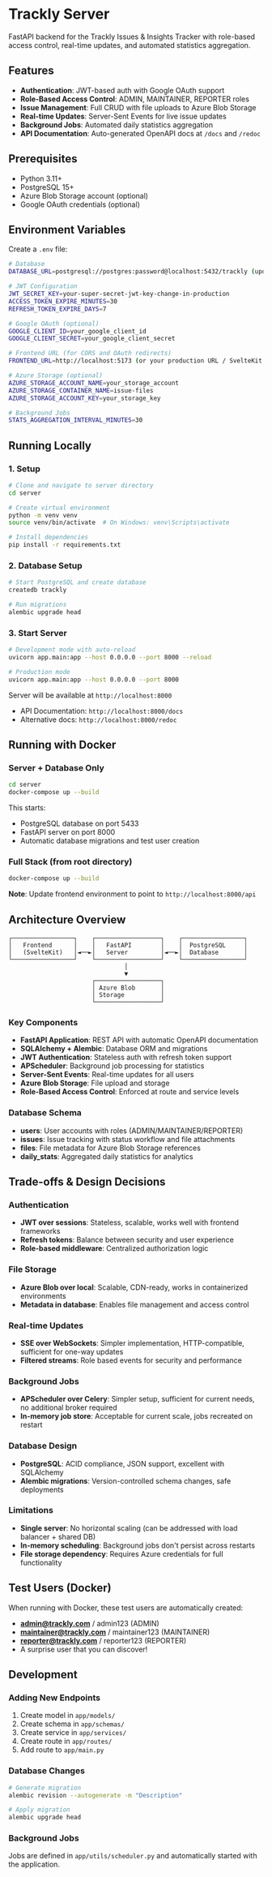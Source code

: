 # Trackly Server

FastAPI backend for the Trackly Issues & Insights Tracker with role-based access control, real-time updates, and automated statistics aggregation.

## Features

- **Authentication**: JWT-based auth with Google OAuth support
- **Role-Based Access Control**: ADMIN, MAINTAINER, REPORTER roles
- **Issue Management**: Full CRUD with file uploads to Azure Blob Storage
- **Real-time Updates**: Server-Sent Events for live issue updates
- **Background Jobs**: Automated daily statistics aggregation
- **API Documentation**: Auto-generated OpenAPI docs at `/docs` and `/redoc`

## Prerequisites

- Python 3.11+
- PostgreSQL 15+
- Azure Blob Storage account (optional)
- Google OAuth credentials (optional)

## Environment Variables

Create a `.env` file:

```bash
# Database
DATABASE_URL=postgresql://postgres:password@localhost:5432/trackly (update with your connection details)

# JWT Configuration
JWT_SECRET_KEY=your-super-secret-jwt-key-change-in-production
ACCESS_TOKEN_EXPIRE_MINUTES=30
REFRESH_TOKEN_EXPIRE_DAYS=7

# Google OAuth (optional)
GOOGLE_CLIENT_ID=your_google_client_id
GOOGLE_CLIENT_SECRET=your_google_client_secret

# Frontend URL (for CORS and OAuth redirects)
FRONTEND_URL=http://localhost:5173 (or your production URL / SvelteKit app URL)

# Azure Storage (optional)
AZURE_STORAGE_ACCOUNT_NAME=your_storage_account
AZURE_STORAGE_CONTAINER_NAME=issue-files
AZURE_STORAGE_ACCOUNT_KEY=your_storage_key

# Background Jobs
STATS_AGGREGATION_INTERVAL_MINUTES=30
```

## Running Locally

### 1. Setup

```bash
# Clone and navigate to server directory
cd server

# Create virtual environment
python -m venv venv
source venv/bin/activate  # On Windows: venv\Scripts\activate

# Install dependencies
pip install -r requirements.txt
```

### 2. Database Setup

```bash
# Start PostgreSQL and create database
createdb trackly

# Run migrations
alembic upgrade head
```

### 3. Start Server

```bash
# Development mode with auto-reload
uvicorn app.main:app --host 0.0.0.0 --port 8000 --reload

# Production mode
uvicorn app.main:app --host 0.0.0.0 --port 8000
```

Server will be available at `http://localhost:8000`

- API Documentation: `http://localhost:8000/docs`
- Alternative docs: `http://localhost:8000/redoc`

## Running with Docker

### Server + Database Only

```bash
cd server
docker-compose up --build
```

This starts:
- PostgreSQL database on port 5433
- FastAPI server on port 8000
- Automatic database migrations and test user creation

### Full Stack (from root directory)

```bash
docker-compose up --build
```

**Note**: Update frontend environment to point to `http://localhost:8000/api`


## Architecture Overview

```
┌─────────────────┐    ┌──────────────────┐    ┌─────────────────┐
│   Frontend      │    │   FastAPI        │    │  PostgreSQL     │
│   (SvelteKit)   │◄──►│   Server         │◄──►│  Database       │
└─────────────────┘    └──────────────────┘    └─────────────────┘
                                │
                                ▼
                       ┌──────────────────┐
                       │ Azure Blob       │
                       │ Storage          │
                       └──────────────────┘
```

### Key Components

- **FastAPI Application**: REST API with automatic OpenAPI documentation
- **SQLAlchemy + Alembic**: Database ORM and migrations
- **JWT Authentication**: Stateless auth with refresh token support
- **APScheduler**: Background job processing for statistics
- **Server-Sent Events**: Real-time updates for all users
- **Azure Blob Storage**: File upload and storage
- **Role-Based Access Control**: Enforced at route and service levels

### Database Schema

- **users**: User accounts with roles (ADMIN/MAINTAINER/REPORTER)
- **issues**: Issue tracking with status workflow and file attachments
- **files**: File metadata for Azure Blob Storage references
- **daily_stats**: Aggregated daily statistics for analytics

## Trade-offs & Design Decisions

### Authentication
- **JWT over sessions**: Stateless, scalable, works well with frontend frameworks
- **Refresh tokens**: Balance between security and user experience
- **Role-based middleware**: Centralized authorization logic

### File Storage
- **Azure Blob over local**: Scalable, CDN-ready, works in containerized environments
- **Metadata in database**: Enables file management and access control

### Real-time Updates
- **SSE over WebSockets**: Simpler implementation, HTTP-compatible, sufficient for one-way updates
- **Filtered streams**: Role based events for security and performance

### Background Jobs
- **APScheduler over Celery**: Simpler setup, sufficient for current needs, no additional broker required
- **In-memory job store**: Acceptable for current scale, jobs recreated on restart

### Database Design
- **PostgreSQL**: ACID compliance, JSON support, excellent with SQLAlchemy
- **Alembic migrations**: Version-controlled schema changes, safe deployments

### Limitations
- **Single server**: No horizontal scaling (can be addressed with load balancer + shared DB)
- **In-memory scheduling**: Background jobs don't persist across restarts
- **File storage dependency**: Requires Azure credentials for full functionality

## Test Users (Docker)

When running with Docker, these test users are automatically created:

- **admin@trackly.com** / admin123 (ADMIN)
- **maintainer@trackly.com** / maintainer123 (MAINTAINER)  
- **reporter@trackly.com** / reporter123 (REPORTER)
- A surprise user that you can discover!

## Development

### Adding New Endpoints

1. Create model in `app/models/`
2. Create schema in `app/schemas/`
3. Create service in `app/services/`
4. Create route in `app/routes/`
5. Add route to `app/main.py`

### Database Changes

```bash
# Generate migration
alembic revision --autogenerate -m "Description"

# Apply migration
alembic upgrade head
```

### Background Jobs

Jobs are defined in `app/utils/scheduler.py` and automatically started with the application.